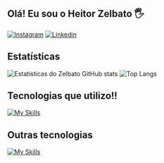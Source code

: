 ## Olá! Eu sou o Heitor Zelbato 🖐️

[![Instagram](https://img.shields.io/badge/Instagram-E4405F?style=for-the-badge&logo=instagram&logoColor=white)](https://instagram.com/heitor__a.ndre)
[![Linkedin](https://img.shields.io/badge/LinkedIn-0077B5?style=for-the-badge&logo=linkedin&logoColor=white)](https://www.linkedin.com/in/heitor-zelbato-9693a92a0/?originalSubdomain=br)

## Estatísticas

![Estatísticas do Zelbato GitHub stats](https://github-readme-stats.vercel.app/api?username=Zelbato&show_icons=true&theme=radical) ![Top Langs](https://github-readme-stats.vercel.app/api/top-langs/?username=Zelbato&layout=compact)<br>



## Tecnologias que utilizo!!

[![My Skills](https://skillicons.dev/icons?i=js,html,css,bootstrap,sass,tailwind,mysql,php,vscode)](https://skillicons.dev)
  
  ## Outras tecnologias

  [![My Skills](https://skillicons.dev/icons?i=ps,ai,figma,androidstudio)](https://skillicons.dev)
 
</div><br/>



